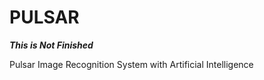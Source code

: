 # PULSAR 
***This is Not Finished***


Pulsar Image Recognition System with Artificial Intelligence
